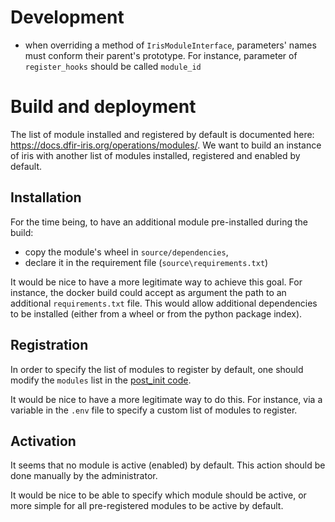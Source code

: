 
# Development

* when overriding a method of `IrisModuleInterface`, parameters' names must conform their parent's prototype. 
  For instance, parameter of `register_hooks` should be called `module_id`

# Build and deployment

The list of module installed and registered by default is documented here: https://docs.dfir-iris.org/operations/modules/.
We want to build an instance of iris with another list of modules installed, registered and enabled by default.

## Installation

For the time being, to have an additional module pre-installed during the build:
* copy the module's wheel in `source/dependencies`,
* declare it in the requirement file (`source\requirements.txt`)

It would be nice to have a more legitimate way to achieve this goal.
For instance, the docker build could accept as argument the path to an additional `requirements.txt` file.
This would allow additional dependencies to be installed (either from a wheel or from the python package index).

## Registration

In order to specify the list of modules to register by default, one should modify the `modules` list in 
the [post_init code](https://github.com/dfir-iris/iris-web/blob/v2.0.0-beta-1/source/app/post_init.py#L1015).

It would be nice to have a more legitimate way to do this. 
For instance, via a variable in the `.env` file to specify a custom list of modules to register.

## Activation

It seems that no module is active (enabled) by default. This action should be done manually by the administrator.

It would be nice to be able to specify which module should be active, or more simple for all pre-registered modules 
to be active by default.
